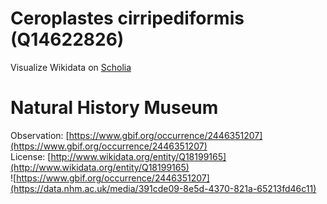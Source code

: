 
Ceroplastes cirripediformis (Q14622826)
=======================================
  
Visualize Wikidata on [Scholia](https://scholia.toolforge.org/taxon/Q14622826)
# Natural History Museum
  
Observation: [https://www.gbif.org/occurrence/2446351207](https://www.gbif.org/occurrence/2446351207)  
License: [http://www.wikidata.org/entity/Q18199165](http://www.wikidata.org/entity/Q18199165)  
![https://www.gbif.org/occurrence/2446351207](https://data.nhm.ac.uk/media/391cde09-8e5d-4370-821a-65213fd46c11)